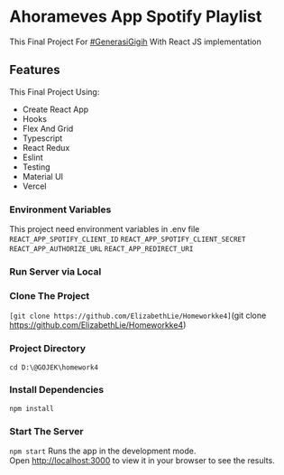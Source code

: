 # Ahorameves App Spotify Playlist

This Final Project For [#GenerasiGigih](https://sites.google.com/anakbangsabisa.org/generasigigih-landingpage/home?authuser=1) With React JS implementation

## Features

This Final Project Using:
* Create React App
* Hooks
* Flex And Grid
* Typescript
* React Redux
* Eslint
* Testing
* Material UI
* Vercel

### Environment Variables

This project need environment variables in .env file
`REACT_APP_SPOTIFY_CLIENT_ID`
`REACT_APP_SPOTIFY_CLIENT_SECRET`
`REACT_APP_AUTHORIZE_URL`
`REACT_APP_REDIRECT_URI`

### Run Server via Local

### Clone The Project
`[git clone https://github.com/ElizabethLie/Homeworkke4]`(git clone https://github.com/ElizabethLie/Homeworkke4)
### Project Directory
`cd D:\@GOJEK\homework4`
### Install Dependencies
`npm install`
### Start The Server
`npm start`
Runs the app in the development mode.\
Open [http://localhost:3000](http://localhost:3000) to view it in your browser to see the results.